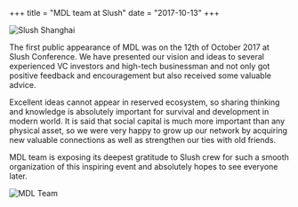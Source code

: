 +++
title = "MDL team at Slush"
date = "2017-10-13"
+++

![Slush Shanghai](https://ipfs.io/ipfs/QmcN4PPiFfizycvjp5xteL2RPjresxXCau51USXifKLcdP)

The first public appearance of MDL was on the 12th of October 2017 at Slush Conference. We have presented our vision and ideas to several experienced VC investors and high-tech businessman and not only got positive feedback and encouragement but also received some valuable advice.

Excellent ideas cannot appear in reserved ecosystem, so sharing thinking and knowledge is absolutely important for survival and development in modern world. It is said that social capital is much more important than any physical asset, so we were very happy to grow up our network by acquiring new valuable connections as well as strengthen our ties with old friends.

MDL team is exposing its deepest gratitude to Slush crew for such a smooth organization of this inspiring event and absolutely hopes to see everyone later.


![MDL Team](https://ipfs.io/ipfs/QmWuLRdCaiGCN2ko5fAFjHk8uwnvFMFH2j5HCPojPu7GKQ)
